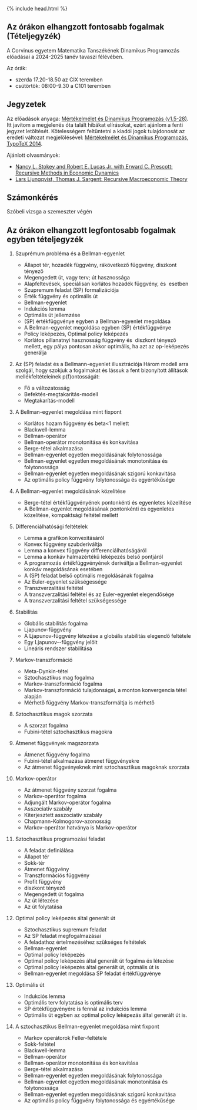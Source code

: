 {% include head.html %}

## Az órákon elhangzott fontosabb fogalmak (Tételjegyzék) 
A Corvinus egyetem Matematika Tanszékének Dinamikus Programozás előadásai a 2024-2025 tanév tavaszi félévében.

Az órák: 
   * szerda 17.20-18.50 az CIX teremben
   * csütörtök: 08:00-9.30 a C101 teremben

## Jegyzetek
Az előadások anyaga: [Mértékelmélet és Dinamikus Programozás (v1.5-28)](http://www.bke.hu/magyarkuti/main.pdf).
Itt javítom a megjelenés óta talált hibákat elírásokat, ezért ajánlom a fenti jegyzet letöltését.
Kötelességem feltüntetni a kiadói jogok tulajdonosát az eredeti változat megjelölésével: 
[Mértékelmélet és Dinamikus Programozás, TypoTeX 2014](https://dtk.tankonyvtar.hu/xmlui/handle/123456789/3221).

Ajánlott olvasmányok: 
   * [Nancy L. Stokey and Robert E. Lucas Jr. with Erward C. Prescott: Recursive Methods in Economic Dynamics](https://www.amazon.com/gp/reader/0674750969/ref=sib_dp_pt#reader-link)
   * [ Lars Ljungqvist, Thomas J. Sargent: Recursive Macroeconomic Theory](http://www.amazon.com/Recursive-Macroeconomic-Theory-Lars-Ljungqvist/dp/0262194511/ref=sr_1_1?ie=UTF8&s=books&qid=1233988909&sr=8-1)

## Számonkérés
Szóbeli vizsga a szemeszter végén

## Az órákon elhangzott legfontosabb fogalmak egyben tételjegyzék
   
1. Szuprémum probléma és a Bellman-egyenlet 
   * Állapot tér, hozadék függvény, rákövetkező függvény, diszkont tényező
   * Megengedett út, vagy terv; út hasznossága
   * Alapfeltevések, speciálisan korlátos hozadék függvény, és <math>0\leq \beta<1</math> esetben
   * Szupremum feladat (SP) formalizációja
   * Érték függvény és optimális út
   * Bellman-egyenlet
   * Indukciós lemma
   * Optimális út jellemzése
   * (SP) értékfüggvénye egyben a Bellman-egyenlet megoldása
   * A Bellman-egyenlet megoldása egyben (SP) értékfüggvénye
   * Policy leképezés, Optimal policy leképezés
   * Korlátos pillanatnyi hasznosság függvény és <math>\beta<1</math> diszkont tényező mellett, egy pálya pontosan akkor optimális, ha azt az op-leképezés generálja

1. Az (SP) feladat és a Bellmann-egyenlet illusztrációja 
Három modell arra szolgál, hogy szokjuk a fogalmakat és lássuk a fent bizonyított állítások mellékfeltételeinek p(f)ontosságát:
   * Fő a változatosság
   * Befektés-megtakarítás-modell
   * Megtakarítás-modell

1. A Bellman-egyenlet megoldása mint fixpont
   * Korlátos hozam függvény és beta<1 mellett
   * Blackwell-lemma
   * Bellman-operátor
   * Bellman-operátor monotonitása és konkavitása
   * Berge-tétel alkalmazása
   * Bellman-egyenlet egyetlen megoldásának folytonossága
   * Bellman-egyenlet egyetlen megoldásának monotonitása és folytonossága
   * Bellman-egyenlet egyetlen megoldásának szigorú konkavitása
   * Az optimális policy függvény folytonossága és egyértékűsége

1. A Bellman-egyenlet megoldásának közelítése
   * Berge-tétel értékfüggvényének pontonkénti és egyenletes közelítése
   * A Bellman-egyenlet megoldásának pontonkénti és egyenletes közelítése, kompaktsági feltétel mellett
  
1. Differenciálhatósági feltételek
   * Lemma a grafikon konvexitásáról
   * Konvex függvény szubderiváltja
   * Lemma a konvex függvény differenciálhatóságáról
   * Lemma a konkáv halmazértékű leképezés belső pontjáról
   * A programozás értékfüggvényének deriváltja a Bellman-egyenlet konkáv megoldásának esetében
   * A (SP) feladat belső optimális megoldásának fogalma
   * Az Euler-egyenlet szükségessége
   * Transzverzalitási feltétel
   * A transzverzalitási feltétel és az Euler-egyenlet elegendősége
   * A transzverzalitási feltétel szükségessége

1. Stabilitás
   * Globális stabilitás fogalma
   * Ljapunov-függvény
   * A Ljapunov-függvény létezése a globális stabilitás elegendő feltétele
   * Egy Ljapunov--függvény jelölt
   * Lineáris rendszer stabilitása

1. Markov-transzformáció
   * Meta-Dynkin-tétel
   * Sztochasztikus mag fogalma
   * Markov-transzformáció fogalma
   * Markov-transzformáció tulajdonságai, a monton konvergencia tétel alapján
   * Mérhető függvény Markov-transzformáltja is mérhető

1. Sztochasztikus magok szorzata
   * A szorzat fogalma
   * Fubini-tétel sztochasztikus magokra

1. Átmenet függvények magszorzata
   * Átmenet függvény fogalma
   * Fubini-tétel alkalmazása átmenet függvényekre
   * Az átmenet függvényeknek mint sztochasztikus magoknak szorzata

1. Markov-operátor
   * Az átmenet függvény szorzat fogalma
   * Markov-operátor fogalma
   * Adjungált Markov-operátor fogalma
   * Asszociatív szabály
   * Kiterjesztett asszociatív szabály
   * Chapmann-Kolmogorov-azonosság
   * Markov-operátor hatványa is Markov-operátor

1. Sztochasztikus programozási feladat
   * A feladat definiálása
   * Állapot tér
   * Sokk-tér
   * Átmenet függvény
   * Transzformációs függvény
   * Profit függvény
   * diszkont tényező
   * Megengedett út fogalma
   * Az út létezése
   * Az út folytatása
  
1. Optimal policy leképezés által generált út
   * Sztochasztikus supremum feladat
   * Az SP feladat megfogalmazásai
   * A feladathoz értelmezéséhez szükséges feltételek
   * Bellman-egyenlet
   * Optimal policy leképezés
   * Optimal policy leképezés által generált út fogalma és létezése
   * Optimal policy leképezés által generált út, optmális út is
   * Bellman-egyenlet megoldása SP feladat értékfüggvénye

1. Optimális út
   * Indukciós lemma
   * Optimális terv folytatása is optimális terv
   * SP értékfüggvényére is fennál az indukciós lemma
   * Optimális út egyben az optimal policy leképezás által generált út is.

1. A sztochasztikus Bellman-egyenlet megoldása mint fixpont
   * Markov operátorok Feller-feltétele
   * Sokk-feltétel
   * Blackwell-lemma
   * Bellman-operátor
   * Bellman-operátor monotonitása és konkavitása
   * Berge-tétel alkalmazása
   * Bellman-egyenlet egyetlen megoldásának folytonossága
   * Bellman-egyenlet egyetlen megoldásának monotonitása és folytonossága
   * Bellman-egyenlet egyetlen megoldásának szigorú konkavitása
   * Az optimális policy függvény folytonossága és egyértékűsége
